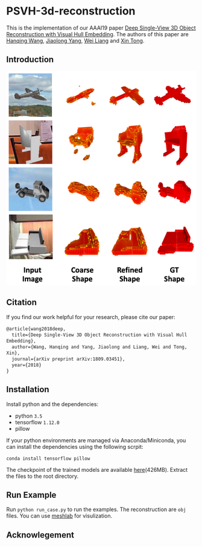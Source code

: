 # PSVH-3d-reconstruction
This is the implementation of our AAAI19 paper [Deep Single-View 3D Object Reconstruction with Visual Hull Embedding](https://arxiv.org/pdf/1809.03451.pdf). The authors of this paper are [Hanqing Wang](qweas120.github.io), [Jiaolong Yang](http://jlyang.org/), [Wei Liang](http://iitlab.bit.edu.cn/mcislab/~liangwei/) and [Xin Tong](http://www.xtong.info/).

## Introduction

![image](./readme/img/results/result.png)

## Citation
If you find our work helpful for your research, please cite our paper:
```
@article{wang2018deep,
  title={Deep Single-View 3D Object Reconstruction with Visual Hull Embedding},
  author={Wang, Hanqing and Yang, Jiaolong and Liang, Wei and Tong, Xin},
  journal={arXiv preprint arXiv:1809.03451},
  year={2018}
}

```
## Installation
Install python and the dependencies:
- python `3.5`
- tensorflow `1.12.0`
- pillow

If your python environments are managed via Anaconda/Miniconda, you can install the dependencies using the following scrpit:
``` shell
conda install tensorflow pillow
```
The checkpoint of the trained models are available [here](https://drive.google.com/open?id=1TJEUUhmZL8WJgQbsrRX9D_GKAiqE8Gic)(426MB). Extract the files to the root directory.

## Run Example

Run `python run_case.py` to run the examples. The reconstruction are `obj` files. You can use [meshlab](http://www.meshlab.net/) for visulization.

## Acknowlegement



